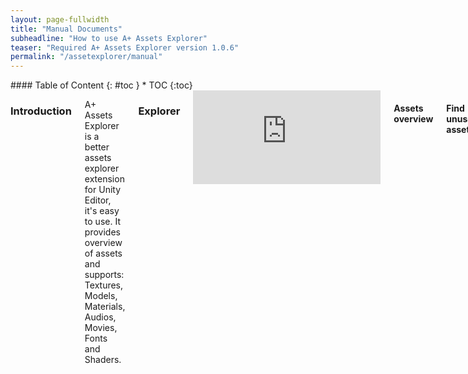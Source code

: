 ```yaml
---
layout: page-fullwidth
title: "Manual Documents"
subheadline: "How to use A+ Assets Explorer"
teaser: "Required A+ Assets Explorer version 1.0.6"
permalink: "/assetexplorer/manual"
---
```

<div class="row">
<div class="medium-4 medium-push-8 columns" markdown="1">
<div class="panel radius" markdown="1">
#### Table of Content 
{: #toc }
* TOC
{:toc}
</div>
</div><!-- /.medium-4.columns -->

<div class="medium-8 medium-pull-4 columns" markdown="1">

### Introduction

A+ Assets Explorer is a better assets explorer extension for Unity Editor, it's easy to use. It provides overview of assets and supports: Textures, Models, Materials, Audios, Movies, Fonts and Shaders.

### Explorer 


<div class="flex-video">
  <iframe src="https://www.youtube.com/embed/2iDS5gJdwWE" frameborder="0" allowfullscreen></iframe>
</div>

#### Assets overview

#### Find unused assets

### Table Headers

Below headers are support by A+ Assets Explorer currently. If you need more, welcome to send [email](mailto:amlovey@qq.com) to me.

#### Textures

Headers | Comments 
--- | ---
Name | File name of texture file 

#### Models

Headers | Comments 
--- | ---
Name | File name of texture file 

#### Audios

Headers | Comments 
--- | ---
Name | File name of texture file 

#### Movies

Headers | Comments 
--- | ---
Name | File name of texture file 

#### Fonts

Headers | Comments 
--- | ---
Name | File name of texture file 

#### Materials

Headers | Comments 
--- | ---
Name | File name of texture file 

#### Shaders

Headers | Comments 
--- | ---
Name | File name of texture file 


</div><!-- /.medium-8.columns -->
</div><!-- /.row -->
